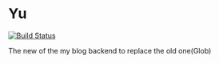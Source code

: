 # Yu
[![Build Status](https://travis-ci.org/Qinka/Yu.svg?branch=0.1/dev/master)](https://travis-ci.org/Qinka/Yu)

The new of the my blog backend to replace the old one(Glob)

